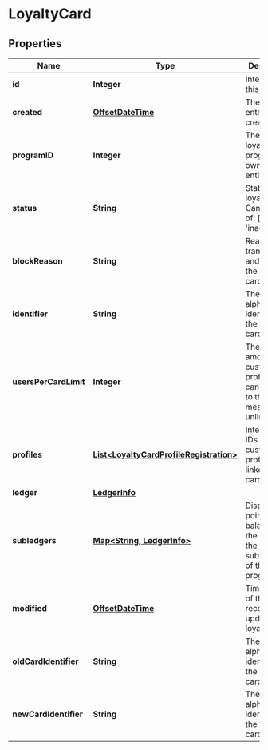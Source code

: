 

# LoyaltyCard


## Properties

Name | Type | Description | Notes
------------ | ------------- | ------------- | -------------
**id** | **Integer** | Internal ID of this entity. | 
**created** | [**OffsetDateTime**](OffsetDateTime.md) | The time this entity was created. | 
**programID** | **Integer** | The ID of the loyalty program that owns this entity. | 
**status** | **String** | Status of the loyalty card. Can be one of: [&#39;active&#39;, &#39;inactive&#39;]  | 
**blockReason** | **String** | Reason for transferring and blocking the loyalty card.  |  [optional]
**identifier** | **String** | The alphanumeric identifier of the loyalty card.  | 
**usersPerCardLimit** | **Integer** | The max amount of customer profiles that can be linked to the card. 0 means unlimited.  | 
**profiles** | [**List&lt;LoyaltyCardProfileRegistration&gt;**](LoyaltyCardProfileRegistration.md) | Integration IDs of the customers profiles linked to the card. |  [optional]
**ledger** | [**LedgerInfo**](LedgerInfo.md) |  |  [optional]
**subledgers** | [**Map&lt;String, LedgerInfo&gt;**](LedgerInfo.md) | Displays point balances of the card in the subledgers of the loyalty program. |  [optional]
**modified** | [**OffsetDateTime**](OffsetDateTime.md) | Timestamp of the most recent update of the loyalty card. |  [optional]
**oldCardIdentifier** | **String** | The alphanumeric identifier of the loyalty card.  |  [optional]
**newCardIdentifier** | **String** | The alphanumeric identifier of the loyalty card.  |  [optional]



